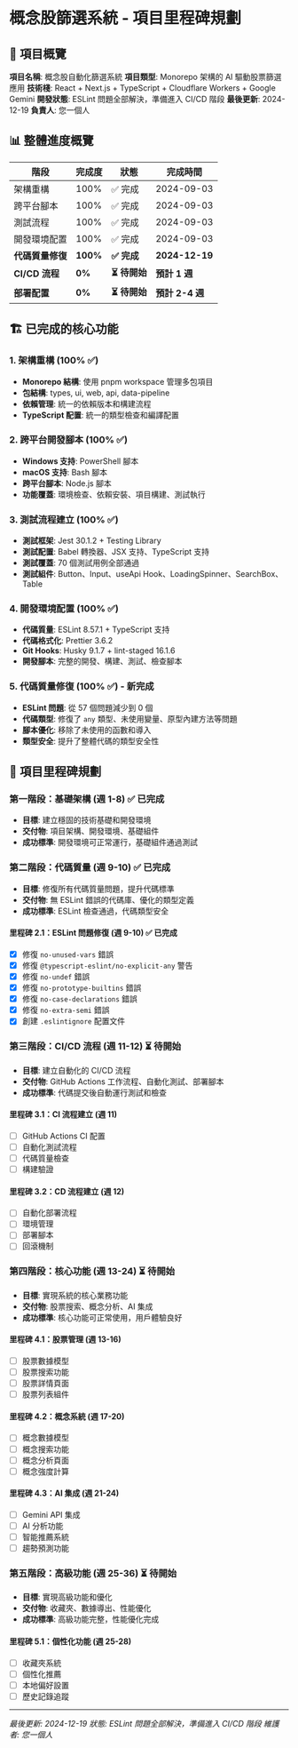 # 概念股篩選系統 - 項目里程碑規劃

## 🎯 項目概覽

**項目名稱**: 概念股自動化篩選系統
**項目類型**: Monorepo 架構的 AI 驅動股票篩選應用
**技術棧**: React + Next.js + TypeScript + Cloudflare Workers + Google Gemini
**開發狀態**: ESLint 問題全部解決，準備進入 CI/CD 階段
**最後更新**: 2024-12-19
**負責人**: 您一個人

## 📊 整體進度概覽

| 階段             | 完成度   | 狀態          | 完成時間        |
| ---------------- | -------- | ------------- | --------------- |
| 架構重構         | 100%     | ✅ 完成       | 2024-09-03      |
| 跨平台腳本       | 100%     | ✅ 完成       | 2024-09-03      |
| 測試流程         | 100%     | ✅ 完成       | 2024-09-03      |
| 開發環境配置     | 100%     | ✅ 完成       | 2024-09-03      |
| **代碼質量修復** | **100%** | **✅ 完成**   | **2024-12-19**  |
| **CI/CD 流程**   | **0%**   | **⏳ 待開始** | **預計 1 週**   |
| **部署配置**     | **0%**   | **⏳ 待開始** | **預計 2-4 週** |

## 🏗️ 已完成的核心功能

### 1. 架構重構 (100% ✅)

- **Monorepo 結構**: 使用 pnpm workspace 管理多包項目
- **包結構**: types, ui, web, api, data-pipeline
- **依賴管理**: 統一的依賴版本和構建流程
- **TypeScript 配置**: 統一的類型檢查和編譯配置

### 2. 跨平台開發腳本 (100% ✅)

- **Windows 支持**: PowerShell 腳本
- **macOS 支持**: Bash 腳本
- **跨平台腳本**: Node.js 腳本
- **功能覆蓋**: 環境檢查、依賴安裝、項目構建、測試執行

### 3. 測試流程建立 (100% ✅)

- **測試框架**: Jest 30.1.2 + Testing Library
- **測試配置**: Babel 轉換器、JSX 支持、TypeScript 支持
- **測試覆蓋**: 70 個測試用例全部通過
- **測試組件**: Button、Input、useApi Hook、LoadingSpinner、SearchBox、Table

### 4. 開發環境配置 (100% ✅)

- **代碼質量**: ESLint 8.57.1 + TypeScript 支持
- **代碼格式化**: Prettier 3.6.2
- **Git Hooks**: Husky 9.1.7 + lint-staged 16.1.6
- **開發腳本**: 完整的開發、構建、測試、檢查腳本

### 5. 代碼質量修復 (100% ✅) - **新完成**

- **ESLint 問題**: 從 57 個問題減少到 0 個
- **代碼類型**: 修復了 `any` 類型、未使用變量、原型內建方法等問題
- **腳本優化**: 移除了未使用的函數和導入
- **類型安全**: 提升了整體代碼的類型安全性

## 🎯 項目里程碑規劃

### 第一階段：基礎架構 (週 1-8) ✅ 已完成

- **目標**: 建立穩固的技術基礎和開發環境
- **交付物**: 項目架構、開發環境、基礎組件
- **成功標準**: 開發環境可正常運行，基礎組件通過測試

### 第二階段：代碼質量 (週 9-10) ✅ 已完成

- **目標**: 修復所有代碼質量問題，提升代碼標準
- **交付物**: 無 ESLint 錯誤的代碼庫、優化的類型定義
- **成功標準**: ESLint 檢查通過，代碼類型安全

#### 里程碑 2.1：ESLint 問題修復 (週 9-10) ✅ 已完成

- [x] 修復 `no-unused-vars` 錯誤
- [x] 修復 `@typescript-eslint/no-explicit-any` 警告
- [x] 修復 `no-undef` 錯誤
- [x] 修復 `no-prototype-builtins` 錯誤
- [x] 修復 `no-case-declarations` 錯誤
- [x] 修復 `no-extra-semi` 錯誤
- [x] 創建 `.eslintignore` 配置文件

### 第三階段：CI/CD 流程 (週 11-12) ⏳ 待開始

- **目標**: 建立自動化的 CI/CD 流程
- **交付物**: GitHub Actions 工作流程、自動化測試、部署腳本
- **成功標準**: 代碼提交後自動運行測試和檢查

#### 里程碑 3.1：CI 流程建立 (週 11)

- [ ] GitHub Actions CI 配置
- [ ] 自動化測試流程
- [ ] 代碼質量檢查
- [ ] 構建驗證

#### 里程碑 3.2：CD 流程建立 (週 12)

- [ ] 自動化部署流程
- [ ] 環境管理
- [ ] 部署腳本
- [ ] 回滾機制

### 第四階段：核心功能 (週 13-24) ⏳ 待開始

- **目標**: 實現系統的核心業務功能
- **交付物**: 股票搜索、概念分析、AI 集成
- **成功標準**: 核心功能可正常使用，用戶體驗良好

#### 里程碑 4.1：股票管理 (週 13-16)

- [ ] 股票數據模型
- [ ] 股票搜索功能
- [ ] 股票詳情頁面
- [ ] 股票列表組件

#### 里程碑 4.2：概念系統 (週 17-20)

- [ ] 概念數據模型
- [ ] 概念搜索功能
- [ ] 概念分析頁面
- [ ] 概念強度計算

#### 里程碑 4.3：AI 集成 (週 21-24)

- [ ] Gemini API 集成
- [ ] AI 分析功能
- [ ] 智能推薦系統
- [ ] 趨勢預測功能

### 第五階段：高級功能 (週 25-36) ⏳ 待開始

- **目標**: 實現高級功能和優化
- **交付物**: 收藏夾、數據導出、性能優化
- **成功標準**: 高級功能完整，性能優化完成

#### 里程碑 5.1：個性化功能 (週 25-28)

- [ ] 收藏夾系統
- [ ] 個性化推薦
- [ ] 本地偏好設置
- [ ] 歷史記錄追蹤

---

_最後更新: 2024-12-19_
_狀態: ESLint 問題全部解決，準備進入 CI/CD 階段_
_維護者: 您一個人_
